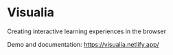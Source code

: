 # Visualia

Creating interactive learning experiences in the browser

Demo and documentation: https://visualia.netlify.app/
